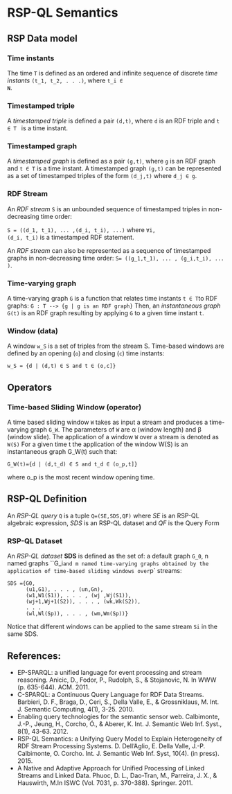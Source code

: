 # RSP-QL Semantics

## RSP Data model

### Time instants
The time `T` is defined as an ordered and infinite sequence of discrete *time instants* `(t_1, t_2, . . .)`, 
where <code>t_i &isin; **N**</code>.  

### Timestamped triple
A *timestamped triple* is defined a pair `(d,t)`, where `d` is an RDF triple and <code>t &isin; T </code> is a time instant.

### Timestamped graph
A *timestamped graph* is defined as a pair `(g,t)`, where `g` is an RDF graph and <code>t &isin; T</code> is a time instant. 
A timestamped graph `(g,t)` can be represented as a set of timestamped triples of the form `(d_j,t)` where <code>d_j &isin; g</code>.

### RDF Stream
An *RDF stream* `S` is an unbounded sequence of timestamped triples in non-decreasing time order: 

`S = ((d_1, t_1), ... ,(d_i, t_i), ...)` where <code>&forall;i, (d_i, t_i)</code> is a timestamped RDF statement.

An *RDF stream* can also be represented as a sequence of timestamped graphs in non-decreasing time order:
`S= ((g_1,t_1), ... , (g_i,t_i), ... )`. 

### Time-varying graph
A time-varying graph `G` is a function that relates time instants <code>t &isin; T</code>to RDF graphs:
`G : T --> {g | g is an RDF graph}`
Then, an *instantaneous graph* `G(t)` is an RDF graph resulting by applying `G` to a given time instant `t`.

### Window (data)
A window `w_S` is a set of triples from the stream S. Time-based windows are defined by an opening (`o`) and closing (`c`) time instants:

<code>w_S = {d | (d,t) &isin; S and t &isin; (o,c]}</code>


## Operators

### Time-based Sliding Window (operator)
A time based sliding window `W` takes as input a stream and produces a time-varying graph `G_W`. The parameters of `W` are &alpha; (window length) and &beta; (window slide). The application of a window `W` over a stream is denoted as `W(S)`
For a given time t the application of the window W(S) is an instantaneous graph G_W(t) such that:

<code>G_W(t)={d | (d,t_d) &isin; S and t_d &isin; (o_p,t]}</code>

where o_p is the most recent window opening time.

## RSP-QL Definition

An *RSP-QL query* `Q` is a tuple `Q=(SE,SDS,QF)` where *SE* is an RSP-QL algebraic expression, 
*SDS* is an RSP-QL dataset and *QF* is the Query Form

### RSP-QL Dataset
An *RSP-QL dataset* **SDS** is defined as the set of: a default graph `G_0`, n named graphs ``G_i` and m named
time-varying graphs obtained by the application of time-based sliding windows over `p` streams:
```
SDS ={G0,
      (u1,G1), . . . , (un,Gn),
      (w1,W1(S1)), . . . , (wj ,Wj(S1)),
      (wj+1,Wj+1(S2)), . . . , (wk,Wk(S2)),
      . . .
      (wl,Wl(Sp)), . . . , (wm,Wm(Sp))}
```

Notice that different windows can be applied to the same stream `Si` in the same SDS.


## References:
* EP-SPARQL: a unified language for event processing and stream reasoning.
Anicic, D., Fodor, P., Rudolph, S., & Stojanovic, N. In WWW (p. 635-644). ACM. 2011.
* C-SPARQL: a Continuous Query Language for RDF Data Streams. 
Barbieri, D. F., Braga, D., Ceri, S., Della Valle, E., & Grossniklaus, M. Int. J. Semantic Computing, 4(1), 3-25. 2010.
* Enabling query technologies for the semantic sensor web. 
Calbimonte, J.-P., Jeung, H., Corcho, Ó., & Aberer, K. Int. J. Semantic Web Inf. Syst., 8(1), 43-63. 2012.
* RSP-QL Semantics: a Unifying Query Model to Explain Heterogeneity of RDF Stream Processing Systems. 
D. Dell’Aglio, E. Della Valle, J.-P. Calbimonte, O. Corcho. Int. J. Semantic Web Inf. Syst, 10(4). (in press). 2015.
* A Native and Adaptive Approach for Unified Processing of Linked Streams and Linked Data.
Phuoc, D. L., Dao-Tran, M., Parreira, J. X., & Hauswirth, M.In ISWC (Vol. 7031, p. 370-388). Springer. 2011.

